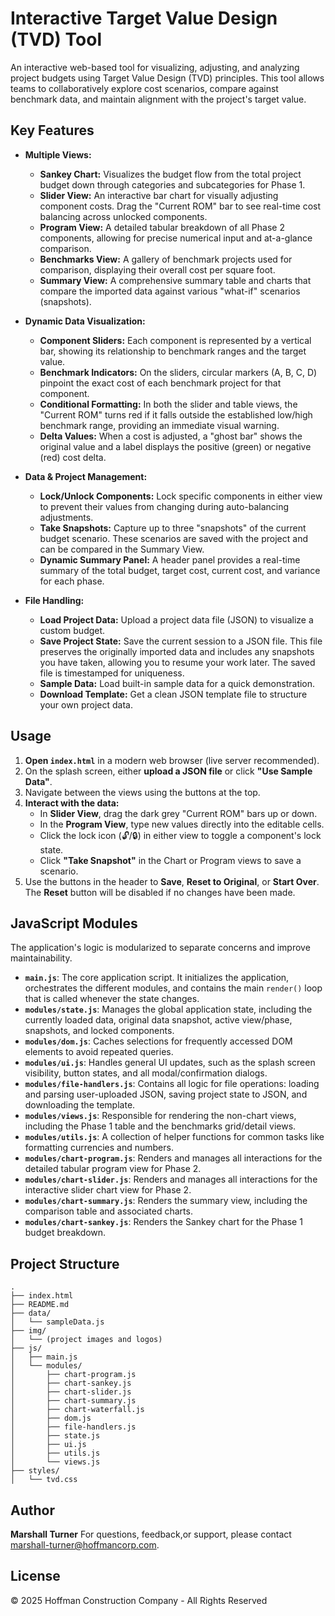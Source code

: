 # Interactive Target Value Design (TVD) Tool

An interactive web-based tool for visualizing, adjusting, and analyzing project budgets using Target Value Design (TVD) principles. This tool allows teams to collaboratively explore cost scenarios, compare against benchmark data, and maintain alignment with the project's target value.

## Key Features

- **Multiple Views:**
    - **Sankey Chart:** Visualizes the budget flow from the total project budget down through categories and subcategories for Phase 1.
    - **Slider View:** An interactive bar chart for visually adjusting component costs. Drag the "Current ROM" bar to see real-time cost balancing across unlocked components.
    - **Program View:** A detailed tabular breakdown of all Phase 2 components, allowing for precise numerical input and at-a-glance comparison.
    - **Benchmarks View:** A gallery of benchmark projects used for comparison, displaying their overall cost per square foot.
    - **Summary View:** A comprehensive summary table and charts that compare the imported data against various "what-if" scenarios (snapshots).

- **Dynamic Data Visualization:**
    - **Component Sliders:** Each component is represented by a vertical bar, showing its relationship to benchmark ranges and the target value.
    - **Benchmark Indicators:** On the sliders, circular markers (A, B, C, D) pinpoint the exact cost of each benchmark project for that component.
    - **Conditional Formatting:** In both the slider and table views, the "Current ROM" turns red if it falls outside the established low/high benchmark range, providing an immediate visual warning.
    - **Delta Values:** When a cost is adjusted, a "ghost bar" shows the original value and a label displays the positive (green) or negative (red) cost delta.

- **Data & Project Management:**
    - **Lock/Unlock Components:** Lock specific components in either view to prevent their values from changing during auto-balancing adjustments.
    - **Take Snapshots:** Capture up to three "snapshots" of the current budget scenario. These scenarios are saved with the project and can be compared in the Summary View.
    - **Dynamic Summary Panel:** A header panel provides a real-time summary of the total budget, target cost, current cost, and variance for each phase.

- **File Handling:**
    - **Load Project Data:** Upload a project data file (JSON) to visualize a custom budget.
    - **Save Project State:** Save the current session to a JSON file. This file preserves the originally imported data and includes any snapshots you have taken, allowing you to resume your work later. The saved file is timestamped for uniqueness.
    - **Sample Data:** Load built-in sample data for a quick demonstration.
    - **Download Template:** Get a clean JSON template file to structure your own project data.

## Usage

1.  **Open `index.html`** in a modern web browser (live server recommended).
2.  On the splash screen, either **upload a JSON file** or click **"Use Sample Data"**.
3.  Navigate between the views using the buttons at the top.
4.  **Interact with the data:**
    - In **Slider View**, drag the dark grey "Current ROM" bars up or down.
    - In the **Program View**, type new values directly into the editable cells.
    - Click the lock icon (🔓/🔒) in either view to toggle a component's lock state.
    - Click **"Take Snapshot"** in the Chart or Program views to save a scenario.
5.  Use the buttons in the header to **Save**, **Reset to Original**, or **Start Over**. The **Reset** button will be disabled if no changes have been made.

## JavaScript Modules

The application's logic is modularized to separate concerns and improve maintainability.

-   **`main.js`**: The core application script. It initializes the application, orchestrates the different modules, and contains the main `render()` loop that is called whenever the state changes.
-   **`modules/state.js`**: Manages the global application state, including the currently loaded data, original data snapshot, active view/phase, snapshots, and locked components.
-   **`modules/dom.js`**: Caches selections for frequently accessed DOM elements to avoid repeated queries.
-   **`modules/ui.js`**: Handles general UI updates, such as the splash screen visibility, button states, and all modal/confirmation dialogs.
-   **`modules/file-handlers.js`**: Contains all logic for file operations: loading and parsing user-uploaded JSON, saving project state to JSON, and downloading the template.
-   **`modules/views.js`**: Responsible for rendering the non-chart views, including the Phase 1 table and the benchmarks grid/detail views.
-   **`modules/utils.js`**: A collection of helper functions for common tasks like formatting currencies and numbers.
-   **`modules/chart-program.js`**: Renders and manages all interactions for the detailed tabular program view for Phase 2.
-   **`modules/chart-slider.js`**: Renders and manages all interactions for the interactive slider chart view for Phase 2.
-   **`modules/chart-summary.js`**: Renders the summary view, including the comparison table and associated charts.
-   **`modules/chart-sankey.js`**: Renders the Sankey chart for the Phase 1 budget breakdown.

## Project Structure

```
.
├── index.html
├── README.md
├── data/
│   └── sampleData.js
├── img/
│   └── (project images and logos)
├── js/
│   ├── main.js
│   └── modules/
│       ├── chart-program.js
│       ├── chart-sankey.js
│       ├── chart-slider.js
│       ├── chart-summary.js
│       ├── chart-waterfall.js
│       ├── dom.js
│       ├── file-handlers.js
│       ├── state.js
│       ├── ui.js
│       ├── utils.js
│       └── views.js
├── styles/
│   └── tvd.css
```

## Author

**Marshall Turner**
For questions, feedback,or support, please contact [marshall-turner@hoffmancorp.com](mailto:marshall-turner@hoffmancorp.com).

## License

&copy; 2025 Hoffman Construction Company - All Rights Reserved